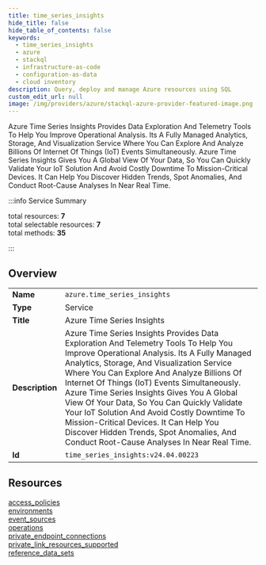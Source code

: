```yaml
---
title: time_series_insights
hide_title: false
hide_table_of_contents: false
keywords:
  - time_series_insights
  - azure
  - stackql
  - infrastructure-as-code
  - configuration-as-data
  - cloud inventory
description: Query, deploy and manage Azure resources using SQL
custom_edit_url: null
image: /img/providers/azure/stackql-azure-provider-featured-image.png
---
```


Azure Time Series Insights Provides Data Exploration And Telemetry Tools To Help You Improve Operational Analysis. Its A Fully Managed Analytics, Storage, And Visualization Service Where You Can Explore And Analyze Billions Of Internet Of Things (IoT) Events Simultaneously.  Azure Time Series Insights Gives You A Global View Of Your Data, So You Can Quickly Validate Your IoT Solution And Avoid Costly Downtime To Mission-Critical Devices. It Can Help You Discover Hidden Trends, Spot Anomalies, And Conduct Root-Cause Analyses In Near Real Time.  
    
:::info Service Summary

<div class="row">
<div class="providerDocColumn">
<span>total resources:&nbsp;<b>7</b></span><br />
<span>total selectable resources:&nbsp;<b>7</b></span><br />
<span>total methods:&nbsp;<b>35</b></span><br />
</div>
</div>

:::

## Overview
<table><tbody>
<tr><td><b>Name</b></td><td><code>azure.time_series_insights</code></td></tr>
<tr><td><b>Type</b></td><td>Service</td></tr>
<tr><td><b>Title</b></td><td>Azure Time Series Insights</td></tr>
<tr><td><b>Description</b></td><td>Azure Time Series Insights Provides Data Exploration And Telemetry Tools To Help You Improve Operational Analysis. Its A Fully Managed Analytics, Storage, And Visualization Service Where You Can Explore And Analyze Billions Of Internet Of Things (IoT) Events Simultaneously.  Azure Time Series Insights Gives You A Global View Of Your Data, So You Can Quickly Validate Your IoT Solution And Avoid Costly Downtime To Mission-Critical Devices. It Can Help You Discover Hidden Trends, Spot Anomalies, And Conduct Root-Cause Analyses In Near Real Time.</td></tr>
<tr><td><b>Id</b></td><td><code>time_series_insights:v24.04.00223</code></td></tr>
</tbody></table>

## Resources
<div class="row">
<div class="providerDocColumn">
<a href="/providers/azure/time_series_insights/access_policies/">access_policies</a><br />
<a href="/providers/azure/time_series_insights/environments/">environments</a><br />
<a href="/providers/azure/time_series_insights/event_sources/">event_sources</a><br />
<a href="/providers/azure/time_series_insights/operations/">operations</a><br />
</div>
<div class="providerDocColumn">
<a href="/providers/azure/time_series_insights/private_endpoint_connections/">private_endpoint_connections</a><br />
<a href="/providers/azure/time_series_insights/private_link_resources_supported/">private_link_resources_supported</a><br />
<a href="/providers/azure/time_series_insights/reference_data_sets/">reference_data_sets</a><br />
</div>
</div>
